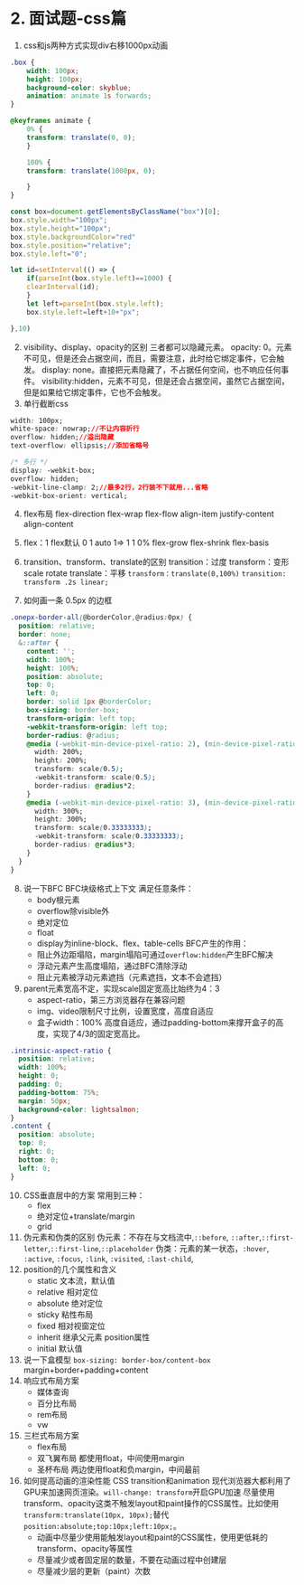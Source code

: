 # 2. 面试题-css篇

1. css和js两种方式实现div右移1000px动画

```css
.box {
    width: 100px;
    height: 100px;
    background-color: skyblue;
    animation: animate 1s forwards;
}

@keyframes animate {
    0% {
    transform: translate(0, 0);
    }

    100% {
    transform: translate(1000px, 0);

    }
}
```

```js
const box=document.getElementsByClassName("box")[0];
box.style.width="100px";
box.style.height="100px";
box.style.backgroundColor="red"
box.style.position="relative";
box.style.left="0";

let id=setInterval(() => {
    if(parseInt(box.style.left)==1000) {
    clearInterval(id);
    }
    let left=parseInt(box.style.left);
    box.style.left=left+10+"px";

},10)
```

2. visibility、display、opacity的区别
   三者都可以隐藏元素。
   opacity: 0。元素不可见，但是还会占据空间，而且，需要注意，此时给它绑定事件，它会触发。
   display: none。直接把元素隐藏了，不占据任何空间，也不响应任何事件。
   visibility:hidden，元素不可见，但是还会占据空间，虽然它占据空间，但是如果给它绑定事件，它也不会触发。
3. 单行截断css

```css
width: 100px;
white-space: nowrap;//不让内容折行
overflow: hidden;//溢出隐藏
text-overflow: ellipsis;//添加省略号

/* 多行 */
display: -webkit-box;
overflow: hidden;
-webkit-line-clamp: 2;//最多2行，2行装不下就用...省略
-webkit-box-orient: vertical;
```

4. flex布局
   flex-direction flex-wrap flex-flow align-item justify-content align-content
5. flex：1
   flex默认 0 1 auto 1=> 1 1 0%
   flex-grow flex-shrink flex-basis

6. transition、transform、translate的区别
   transition：过度
   transform：变形 scale rotate
   translate：平移
   `transform：translate(0,100%)`
   `transition: transform .2s linear;`
7. 如何画一条 0.5px 的边框

```css
.onepx-border-all(@borderColor,@radius:0px) {
  position: relative;
  border: none;
  &::after {
    content: '';
    width: 100%;
    height: 100%;
    position: absolute;
    top: 0;
    left: 0;
    border: solid 1px @borderColor;
    box-sizing: border-box;
    transform-origin: left top;
    -webkit-transform-origin: left top;
    border-radius: @radius;
    @media (-webkit-min-device-pixel-ratio: 2), (min-device-pixel-ratio: 2) {
      width: 200%;
      height: 200%;
      transform: scale(0.5);
      -webkit-transform: scale(0.5);
      border-radius: @radius*2;
    }
    @media (-webkit-min-device-pixel-ratio: 3), (min-device-pixel-ratio: 3) {
      width: 300%;
      height: 300%;
      transform: scale(0.33333333);
      -webkit-transform: scale(0.33333333);
      border-radius: @radius*3;
    }
  }
}
```

8. 说一下BFC
    BFC块级格式上下文
    满足任意条件：
    * body根元素
    * overflow除visible外
    * 绝对定位
    * float
    * display为inline-block、flex、table-cells
    BFC产生的作用：
    * 阻止外边距塌陷，margin塌陷可通过`overflow:hidden`产生BFC解决
    * 浮动元素产生高度塌陷，通过BFC清除浮动
    * 阻止元素被浮动元素遮挡（元素遮挡，文本不会遮挡）
9. parent元素宽高不定，实现scale固定宽高比始终为4：3
    * aspect-ratio，第三方浏览器存在兼容问题
    * img、video限制尺寸比例，设置宽度，高度自适应
    * 盒子width：100% 高度自适应，通过padding-bottom来撑开盒子的高度，实现了4/3的固定宽高比。

```css
.intrinsic-aspect-ratio {
  position: relative;
  width: 100%;
  height: 0;
  padding: 0;
  padding-bottom: 75%;
  margin: 50px;
  background-color: lightsalmon;
}
.content {
  position: absolute;
  top: 0;
  right: 0;
  bottom: 0;
  left: 0;
}
```

10. CSS垂直居中的方案
    常用到三种：
    * flex
    * 绝对定位+translate/margin
    * grid
11. 伪元素和伪类的区别
    伪元素：不存在与文档流中,`::before`, `::after`,`::first-letter`,`::first-line`,`::placeholder`
    伪类：元素的某一状态，`:hover`, `:active`, `:focus`, `:link`, `:visited`, `:last-child`,
12. position的几个属性和含义
    * static 文本流，默认值
    * relative 相对定位
    * absolute 绝对定位
    * sticky 粘性布局
    * fixed 相对视窗定位
    * inherit 继承父元素 position属性
    * initial 默认值
13. 说一下盒模型
    `box-sizing: border-box/content-box`
    margin+border+padding+content
14. 响应式布局方案
    * 媒体查询
    * 百分比布局
    * rem布局
    * vw
15. 三栏式布局方案
    * flex布局
    * 双飞翼布局 都使用float，中间使用margin
    * 圣杯布局 两边使用float和负margin，中间最前
16. 如何提高动画的渲染性能
    CSS transition和animation
    现代浏览器大都利用了GPU来加速网页渲染。`will-change: transform`开启GPU加速
    尽量使用transform、opacity这类不触发layout和paint操作的CSS属性。比如使用`transform:translate(10px, 10px);`替代`position:absolute;top:10px;left:10px;`。
    * 动画中尽量少使用能触发layout和paint的CSS属性，使用更低耗的transform、opacity等属性
    * 尽量减少或者固定层的数量，不要在动画过程中创建层
    * 尽量减少层的更新（paint）次数
